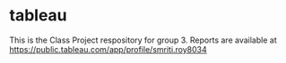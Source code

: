 # tableau

This is the Class Project respository for group 3.
Reports are available at
https://public.tableau.com/app/profile/smriti.roy8034

